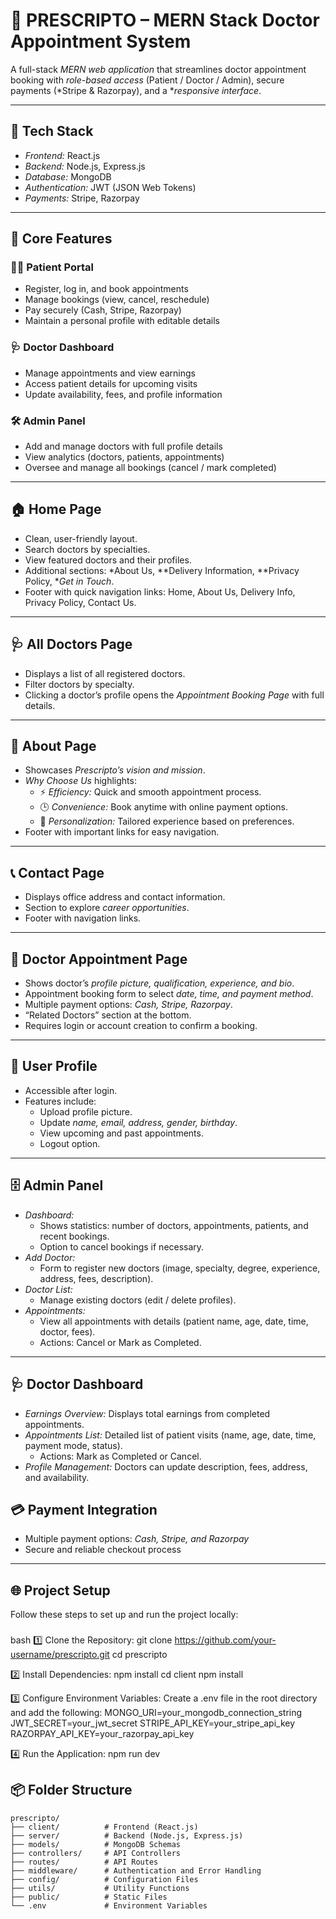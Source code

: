 # 🏥 PRESCRIPTO – MERN Stack Doctor Appointment System  

A full-stack *MERN web application* that streamlines doctor appointment booking with *role-based access* (Patient / Doctor / Admin), secure payments (*Stripe & Razorpay), and a **responsive interface*.  

---

## 🚀 Tech Stack  
- *Frontend:* React.js  
- *Backend:* Node.js, Express.js  
- *Database:* MongoDB  
- *Authentication:* JWT (JSON Web Tokens)  
- *Payments:* Stripe, Razorpay  

---

## 🔑 Core Features  

### 👨‍⚕ Patient Portal  
- Register, log in, and book appointments  
- Manage bookings (view, cancel, reschedule)  
- Pay securely (Cash, Stripe, Razorpay)  
- Maintain a personal profile with editable details  

### 🩺 Doctor Dashboard  
- Manage appointments and view earnings  
- Access patient details for upcoming visits  
- Update availability, fees, and profile information  

### 🛠 Admin Panel  
- Add and manage doctors with full profile details  
- View analytics (doctors, patients, appointments)  
- Oversee and manage all bookings (cancel / mark completed)  

---

## 🏠 Home Page  
- Clean, user-friendly layout.  
- Search doctors by specialties.  
- View featured doctors and their profiles.  
- Additional sections: *About Us, **Delivery Information, **Privacy Policy, **Get in Touch*.  
- Footer with quick navigation links: Home, About Us, Delivery Info, Privacy Policy, Contact Us.  

---

## 🩺 All Doctors Page  
- Displays a list of all registered doctors.  
- Filter doctors by specialty.  
- Clicking a doctor’s profile opens the *Appointment Booking Page* with full details.  

---

## 📄 About Page  
- Showcases *Prescripto’s vision and mission*.  
- *Why Choose Us* highlights:  
  - ⚡ *Efficiency:* Quick and smooth appointment process.  
  - 🕒 *Convenience:* Book anytime with online payment options.  
  - 🎯 *Personalization:* Tailored experience based on preferences.  
- Footer with important links for easy navigation.  

---

## 📞 Contact Page  
- Displays office address and contact information.  
- Section to explore *career opportunities*.  
- Footer with navigation links.  

---

## 📅 Doctor Appointment Page  
- Shows doctor’s *profile picture, qualification, experience, and bio*.  
- Appointment booking form to select *date, time, and payment method*.  
- Multiple payment options: *Cash, Stripe, Razorpay*.  
- “Related Doctors” section at the bottom.  
- Requires login or account creation to confirm a booking.  

---

## 👤 User Profile  
- Accessible after login.  
- Features include:  
  - Upload profile picture.  
  - Update *name, email, address, gender, birthday*.  
  - View upcoming and past appointments.  
  - Logout option.  

---

## 🗄 Admin Panel  
- *Dashboard:*  
  - Shows statistics: number of doctors, appointments, patients, and recent bookings.  
  - Option to cancel bookings if necessary.  
- *Add Doctor:*  
  - Form to register new doctors (image, specialty, degree, experience, address, fees, description).  
- *Doctor List:*  
  - Manage existing doctors (edit / delete profiles).  
- *Appointments:*  
  - View all appointments with details (patient name, age, date, time, doctor, fees).  
  - Actions: Cancel or Mark as Completed.  

---

## 🩺 Doctor Dashboard  
- *Earnings Overview:* Displays total earnings from completed appointments.  
- *Appointments List:* Detailed list of patient visits (name, age, date, time, payment mode, status).  
  - Actions: Mark as Completed or Cancel.  
- *Profile Management:* Doctors can update description, fees, address, and availability.  


## 💳 Payment Integration  
- Multiple payment options: *Cash, Stripe, and Razorpay*  
- Secure and reliable checkout process  

---

## 🌐 Project Setup  

Follow these steps to set up and run the project locally:  

###   
bash
  1️⃣ Clone the Repository:
     git clone https://github.com/your-username/prescripto.git
     cd prescripto


  2️⃣ Install Dependencies:
     npm install
     cd client
     npm install


  3️⃣ Configure Environment Variables:
     Create a .env file in the root directory and add the following:
     MONGO_URI=your_mongodb_connection_string
     JWT_SECRET=your_jwt_secret
     STRIPE_API_KEY=your_stripe_api_key
     RAZORPAY_API_KEY=your_razorpay_api_key


  4️⃣ Run the Application:
      npm run dev


## 📦 Folder Structure

```plaintext
prescripto/
├── client/          # Frontend (React.js)
├── server/          # Backend (Node.js, Express.js)
├── models/          # MongoDB Schemas
├── controllers/     # API Controllers
├── routes/          # API Routes
├── middleware/      # Authentication and Error Handling
├── config/          # Configuration Files
├── utils/           # Utility Functions
├── public/          # Static Files
└── .env             # Environment Variables
```



